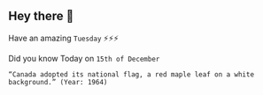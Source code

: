 ## Hey there 👋
Have an amazing `Tuesday` ⚡⚡⚡

Did you know Today on `15th of December`
```
“Canada adopted its national flag, a red maple leaf on a white background.” (Year: 1964)
```
